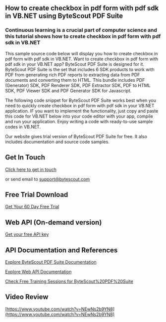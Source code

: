 ## How to create checkbox in pdf form with pdf sdk in VB.NET using ByteScout PDF Suite

### Continuous learning is a crucial part of computer science and this tutorial shows how to create checkbox in pdf form with pdf sdk in VB.NET

This sample source code below will display you how to create checkbox in pdf form with pdf sdk in VB.NET. Want to create checkbox in pdf form with pdf sdk in your VB.NET app? ByteScout PDF Suite is designed for it. ByteScout PDF Suite is the set that includes 6 SDK products to work with PDF from generating rich PDF reports to extracting data from PDF documents and converting them to HTML. This bundle includes PDF (Generator) SDK, PDF Renderer SDK, PDF Extractor SDK, PDF to HTML SDK, PDF Viewer SDK and PDF Generator SDK for Javascript.

The following code snippet for ByteScout PDF Suite works best when you need to quickly create checkbox in pdf form with pdf sdk in your VB.NET application. IF you want to implement the functionality, just copy and paste this code for VB.NET below into your code editor with your app, compile and run your application. Enjoy writing a code with ready-to-use sample codes in VB.NET.

Our website gives trial version of ByteScout PDF Suite for free. It also includes documentation and source code samples.

## Get In Touch

[Click here to get in touch](https://bytescout.zendesk.com/hc/en-us/requests/new?subject=ByteScout%20PDF%20Suite%20Question)

or send email to [support@bytescout.com](mailto:support@bytescout.com?subject=ByteScout%20PDF%20Suite%20Question) 

## Free Trial Download

[Get Your 60 Day Free Trial](https://bytescout.com/download/web-installer?utm_source=github-readme)

## Web API (On-demand version)

[Get your free API key](https://pdf.co/documentation/api?utm_source=github-readme)

## API Documentation and References

[Explore ByteScout PDF Suite Documentation](https://bytescout.com/documentation/index.html?utm_source=github-readme)

[Explore Web API Documentation](https://pdf.co/documentation/api?utm_source=github-readme)

[Check Free Training Sessions for ByteScout%20PDF%20Suite](https://academy.bytescout.com/)

## Video Review

[https://www.youtube.com/watch?v=NEwNs2b9YN8](https://www.youtube.com/watch?v=NEwNs2b9YN8)